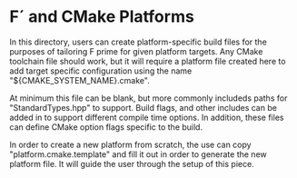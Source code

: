 # F´ and CMake Platforms

In this directory, users can create platform-specific build files for the purposes of tailoring F prime
for given platform targets. Any CMake toolchain file should work, but it will require a platform file
created here to add target specific configuration using the name "${CMAKE_SYSTEM_NAME}.cmake".

At minimum this file can be blank, but more commonly includeds paths for "StandardTypes.hpp" to support.
Build flags, and other includes can be added in to support different compile time options. In addition,
these files can define CMake option flags specific to the build.

In order to create a new platform from scratch, the use can copy "platform.cmake.template" and fill it
out in order to generate the new platform file. It will guide the user through the setup of this
piece.

